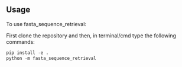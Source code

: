 ## Usage

To use fasta_sequence_retrieval:

First clone the repository and then, in terminal/cmd type the following commands:
```python
pip install -e .
python -m fasta_sequence_retrieval
```
